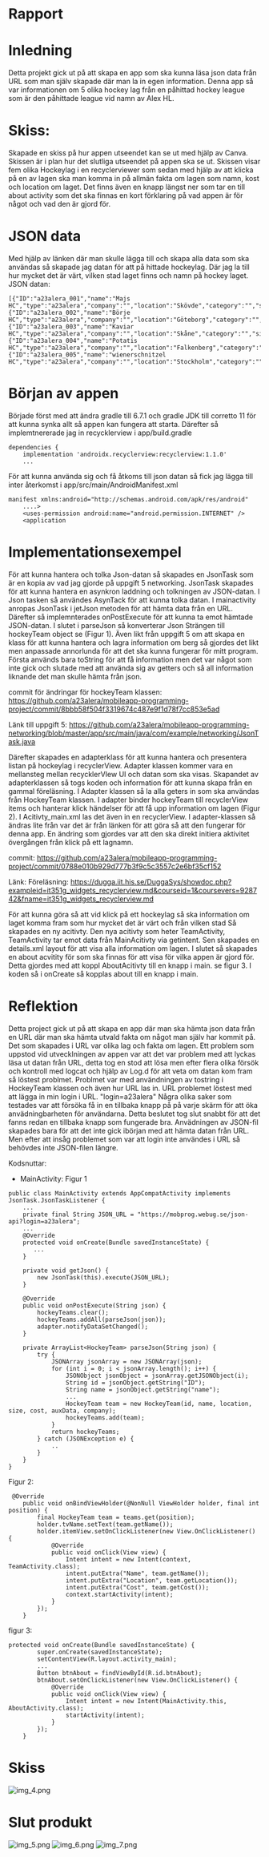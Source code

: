 
# Rapport
# Inledning
Detta projekt gick ut på att skapa en app som ska kunna läsa json data från URL som man själv skapade där man la in egen information.
Denna app så var informationen om 5 olika hockey lag från en påhittad hockey league som är den påhittade league vid namn av Alex HL.

# Skiss: 
Skapade en skiss på hur appen utseendet kan se ut med hjälp av Canva. Skissen är i plan hur det slutliga utseendet på appen ska se ut.
Skissen visar fem olika Hockeylag i en recyclerviewer som sedan med hjälp av att klicka på en av lagen ska man komma in på allmän fakta om lagen som namn, kost och location om laget.
Det finns även en knapp längst ner som tar en till about activity som det ska finnas en kort förklaring på vad appen är för något och vad den är gjord för.

# JSON data
Med hjälp av länken där man skulle lägga till och skapa alla data som ska användas så skapade jag datan för att på hittade hockeylag.
Där jag la till hur mycket det är värt, vilken stad laget finns och namn på hockey laget.
JSON datan: 
```
[{"ID":"a23alera_001","name":"Majs HC","type":"a23alera","company":"","location":"Skövde","category":"","size":0,"cost":100,"auxdata":""},{"ID":"a23alera_002","name":"Börje HC","type":"a23alera","company":"","location":"Göteborg","category":"","size":0,"cost":5000000,"auxdata":""},{"ID":"a23alera_003","name":"Kaviar HC","type":"a23alera","company":"","location":"Skåne","category":"","size":0,"cost":700000,"auxdata":""},{"ID":"a23alera_004","name":"Potatis HC","type":"a23alera","company":"","location":"Falkenberg","category":"","size":0,"cost":80000,"auxdata":""},{"ID":"a23alera_005","name":"wienerschnitzel HC","type":"a23alera","company":"","location":"Stockholm","category":"","size":0,"cost":100000,"auxdata":""}]

```

# Början av appen
Började först med att ändra gradle till 6.7.1 och gradle JDK till corretto 11 för att kunna synka allt så appen kan fungera att starta.
Därefter så implemtnererade jag in recycklerview i app/build.gradle

```
dependencies {
    implementation 'androidx.recyclerview:recyclerview:1.1.0'
    ...
```

För att kunna använda sig och få åtkoms till json datan så fick jag lägga till inter återkomst i app/src/main/AndroidManifest.xml
```
manifest xmlns:android="http://schemas.android.com/apk/res/android"
    ....>
    <uses-permission android:name="android.permission.INTERNET" />
    <application
```

# Implementationsexempel
För att kunna hantera och tolka Json-datan så skapades en JsonTask som är en kopia av vad jag gjorde på uppgift 5 networking.
JsonTask skapades för att kunna hantera en asynkron laddning och tolkningen av JSON-datan. I Json tasken så användes AsynTack för att kunna tolka datan.
I mainactivity anropas JsonTask i jetJson metoden för att hämta data från en URL.
Därefter så implemnterades onPostExecute för att kunna ta emot hämtade JSON-datan. I slutet i parseJson så konverterar Json Strängen till hockeyTeam object se (Figur 1).
Även likt från uppgift 5 om att skapa en klass för att kunna hantera och lagra information om berg så gjordes det likt men anpassade annorlunda för att det ska kunna fungerar för mitt program.
Första används bara toString för att få information men det var något som inte gick och slutade med att använda sig av getters och så all information liknande det man skulle hämta från json.

commit för ändringar för hockeyTeam klassen: https://github.com/a23alera/mobileapp-programming-project/commit/8bbb58f504f3319674c487e9f1d78f7cc853e5ad

Länk till uppgift 5: https://github.com/a23alera/mobileapp-programming-networking/blob/master/app/src/main/java/com/example/networking/JsonTask.java

Därefter skapades en adapterklass för att kunna hantera och presentera listan på hockeylag i recyclerView. Adapter klassen kommer vara en mellansteg mellan recycklerVIew UI och datan som ska visas.
Skapandet av adapterklassen så togs koden och information för att kunna skapa från en gammal föreläsning.
I Adapter klassen så la alla geters in som ska användas från HockeyTeam klassen. I adapter binder hockeyTeam till recyclerView items och hanterar klick händelser för att få upp information om lagen (Figur 2).
I Acitivty_main.xml las det även in en recyclerView. I adapter-klassen så ändras lite från var det är från länken för att göra så att den fungerar för denna app.
En ändring som gjordes var att den ska direkt initiera aktivitet övergången från klick på ett lagnamn.

commit: https://github.com/a23alera/mobileapp-programming-project/commit/0788e010b929d777b3f9c5c3557c2e6bf35cf152

Länk: Föreläsning: https://dugga.iit.his.se/DuggaSys/showdoc.php?exampleid=it351g_widgets_recyclerview.md&courseid=1&coursevers=928742&fname=it351g_widgets_recyclerview.md

För att kunna göra så att vid klick på ett hockeylag så ska information om laget komma fram som hur mycket det är värt och från vilken stad Så skapades en ny acitivty.
Den nya acitivty som heter TeamActivity, TeamActivity tar emot data från MainAcitivty via getintent. Sen skapades en details.xml layout för att visa alla information om lagen.
I slutet så skapades en about acvitity för som ska finnas för att visa för vilka appen är gjord för. Detta gjordes med att koppl AboutAcitivty till en knapp i main. se figur 3.
I koden så i onCreate så kopplas about till en knapp i main.

# Reflektion
Detta project gick ut på att skapa en app där man ska hämta json data från en URL där man ska hämta utvald fakta om något man själv har kommit på. Det som skapades i URL var olika lag och fakta om lagen.
Ett problem som uppstod vid utvecklningen av appen var att det var problem med att lyckas läsa ut datan från URL, detta tog en stod att lösa men efter flera olika försök och kontroll med logcat och hjälp av Log.d för att veta om datan kom fram så löstest problmet.
Problmet var med användningen av tostring i HockeyTeam klassen och även hur URL las in. URL problemet löstest med att lägga in min login i URL. "login=a23alera"
Några olika saker som testades var att försöka få in en tillbaka knapp på på varje skärm för att öka anvädningbarheten för användarna. Detta beslutet tog slut snabbt för att det fanns redan en tillbaka knapp som fungerade bra. Anvädningen av JSON-fil skapades bara för att det inte gick ibörjan med att hämta datan från URL. Men efter att insåg problemet som var att login inte användes i URL så behövdes inte JSON-filen längre. 


Kodsnuttar:
* MainActivity: Figur 1
```
public class MainActivity extends AppCompatActivity implements JsonTask.JsonTaskListener {
    ...
    private final String JSON_URL = "https://mobprog.webug.se/json-api?login=a23alera";
    ...
    @Override
    protected void onCreate(Bundle savedInstanceState) {
       ...
    }

    private void getJson() {
        new JsonTask(this).execute(JSON_URL);
    }

    @Override
    public void onPostExecute(String json) {
        hockeyTeams.clear();
        hockeyTeams.addAll(parseJson(json));
        adapter.notifyDataSetChanged();
    }

    private ArrayList<HockeyTeam> parseJson(String json) {
        try {
            JSONArray jsonArray = new JSONArray(json);
            for (int i = 0; i < jsonArray.length(); i++) {
                JSONObject jsonObject = jsonArray.getJSONObject(i);
                String id = jsonObject.getString("ID");
                String name = jsonObject.getString("name");
                ...
                HockeyTeam team = new HockeyTeam(id, name, location, size, cost, auxData, company);
                hockeyTeams.add(team);
            }
            return hockeyTeams;
        } catch (JSONException e) {
            ..
        }
    }
}

```

Figur 2:
```
 @Override
    public void onBindViewHolder(@NonNull ViewHolder holder, final int position) {
        final HockeyTeam team = teams.get(position);
        holder.tvName.setText(team.getName());
        holder.itemView.setOnClickListener(new View.OnClickListener() {
            @Override
            public void onClick(View view) {
                Intent intent = new Intent(context, TeamActivity.class);
                intent.putExtra("Name", team.getName());
                intent.putExtra("Location", team.getLocation());
                intent.putExtra("Cost", team.getCost());
                context.startActivity(intent);
            }
        });
    }
```

figur 3:
```
protected void onCreate(Bundle savedInstanceState) {
        super.onCreate(savedInstanceState);
        setContentView(R.layout.activity_main);
        ...
        Button btnAbout = findViewById(R.id.btnAbout);
        btnAbout.setOnClickListener(new View.OnClickListener() {
            @Override
            public void onClick(View view) {
                Intent intent = new Intent(MainActivity.this, AboutActivity.class);
                startActivity(intent);
            }
        });
    }
```

# Skiss
![img_4.png](img_4.png)

# Slut produkt
![img_5.png](img_5.png)
![img_6.png](img_6.png)
![img_7.png](img_7.png)
